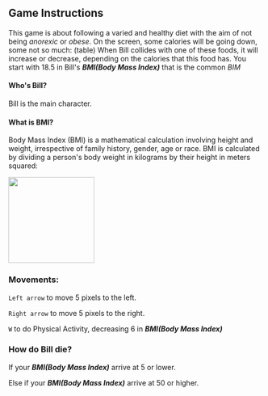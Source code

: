 ## Game Instructions 
This game is about following a varied and healthy diet with the aim of not being *anorexic* or *obese*.
On the screen, some calories will be going down, some not so much:
(table)
When Bill collides with one of these foods, it will increase or decrease, depending on the calories that this food has.
You start with 18.5 in Bill's ***BMI(Body Mass Index)*** that is the common *BIM*
#### Who's Bill?
Bill is the main character.

#### What is BMI?
Body Mass Index (BMI) is a mathematical calculation involving height and weight, irrespective of family history, gender, age or race. 
BMI is calculated by dividing a person's body weight in kilograms by their height in meters squared:

<img src="https://image.ibb.co/jg7KmS/bmi_calc.png" width="170">

### Movements:
```Left arrow``` to move 5 pixels to the left.

```Right arrow``` to move 5 pixels to the right.

```W``` to do Physical Activity, decreasing 6 in ***BMI(Body Mass Index)***

### How do Bill die?
If your ***BMI(Body Mass Index)*** arrive at 5 or lower.

Else if your ***BMI(Body Mass Index)*** arrive at 50 or higher.
